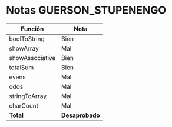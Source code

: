 # Notas GUERSON_STUPENENGO

| Función         | Nota            |
| --------------- | --------------- |
| boolToString    | Bien            |
| showArray       | Mal             |
| showAssociative | Bien            |
| totalSum        | Bien            |
| evens           | Mal             |
| odds            | Mal             |
| stringToArray   | Mal             |
| charCount       | Mal             |
| **Total**       | **Desaprobado** |
